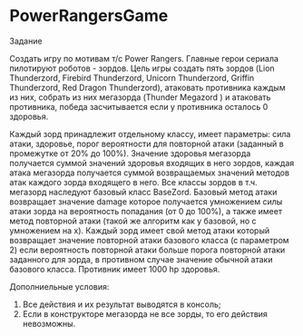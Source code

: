 # PowerRangersGame

Задание

Создать игру по мотивам т/с Power Rangers. Главные герои сериала пилотируют роботов - зордов. Цель игры создать пять зордов (Lion Thunderzord, Firebird Thunderzord, Unicorn Thunderzord, Griffin Thunderzord, Red Dragon Thunderzord), атаковать противника каждым из них, собрать из них мегазорда (Thunder Megazord ) и атаковать противника, победа засчитывается если у противника осталось 0 здоровья. 

Каждый зорд принадлежит отдельному классу, имеет параметры: сила атаки, здоровье, порог вероятности для повторной атаки (заданный в промежутке от 20% до 100%). Значение здоровья мегазорда получается суммой значений здоровья входящих в него зордов, каждая атака мегазорда получается суммой возвращаемых значений методов атак каждого зорда входящего в него. Все классы зордов в т.ч. мегазорд наследуют базовый класс BaseZord. Базовый метод атаки возвращает значение damage которое получается умножением силы атаки зорда на вероятность попадания (от 0 до 100%), а также имеет метод повторной атаки (такой же алгоритм как у базовой, но с умножением на x). Каждый зорд имеет свой метод атаки который возвращает значение повторной атаки базового класса (с параметром 2) если вероятность повторной атаки больше порога повторной атаки заданного для зорда, в противном случае значение обычной атаки базового класса. Противник имеет 1000 hp здоровья.

Дополниельные условия:
1) Все действия и их результат выводятся в консоль;
2) Если в конструкторе мегазорда не все зорды, то его действия невозможны.
